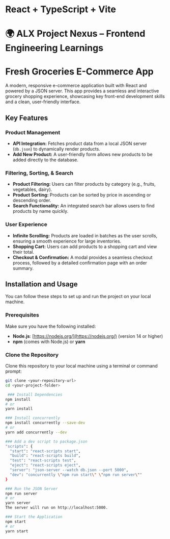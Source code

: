 # React + TypeScript + Vite

# 🌍 ALX Project Nexus – Frontend Engineering Learnings

# Fresh Groceries E-Commerce App

A modern, responsive e-commerce application built with React and powered by a JSON server. This app provides a seamless and interactive grocery shopping experience, showcasing key front-end development skills and a clean, user-friendly interface.

## Key Features

### Product Management
* **API Integration:** Fetches product data from a local JSON server (`db.json`) to dynamically render products.
* **Add New Product:** A user-friendly form allows new products to be added directly to the database.

### Filtering, Sorting, & Search
* **Product Filtering:** Users can filter products by category (e.g., fruits, vegetables, dairy).
* **Product Sorting:** Products can be sorted by price in ascending or descending order.
* **Search Functionality:** An integrated search bar allows users to find products by name quickly.

### User Experience
* **Infinite Scrolling:** Products are loaded in batches as the user scrolls, ensuring a smooth experience for large inventories.
* **Shopping Cart:** Users can add products to a shopping cart and view their total.
* **Checkout & Confirmation:** A modal provides a seamless checkout process, followed by a detailed confirmation page with an order summary.

 ## Installation and Usage

You can follow these steps to set up and run the project on your local machine.

### Prerequisites

Make sure you have the following installed:
* **Node.js**: [https://nodejs.org/](https://nodejs.org/) (version 14 or higher)
* **npm** (comes with Node.js) or **yarn**

### Clone the Repository

Clone this repository to your local machine using a terminal or command prompt:
```bash
git clone <your-repository-url>
cd <your-project-folder>

 ### Install Dependencies
npm install
# or
yarn install

### Install concurrently
npm install concurrently --save-dev
# or
yarn add concurrently --dev

### Add a dev script to package.json
"scripts": {
  "start": "react-scripts start",
  "build": "react-scripts build",
  "test": "react-scripts test",
  "eject": "react-scripts eject",
  "server": "json-server --watch db.json --port 5000",
  "dev": "concurrently \"npm run start\" \"npm run server\""
}

### Run the JSON Server
npm run server
# or
yarn server
The server will run on http://localhost:5000.

### Start the Application
npm start
# or
yarn start
